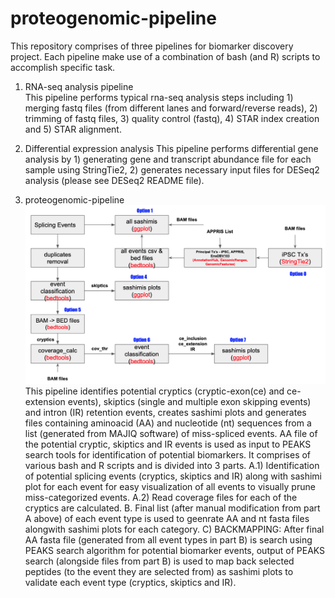 # proteogenomic-pipeline
This repository comprises of three pipelines for biomarker discovery project. Each pipeline make use of a combination of bash (and R) scripts to accomplish specific task.

1. RNA-seq analysis pipeline	
	This pipeline performs typical rna-seq analysis steps including 1) merging fastq files (from different lanes and forward/reverse reads), 2) trimming of fastq files, 3) quality control (fastq), 4) STAR index creation and 5) STAR alignment.
2. Differential expression analysis
	This pipeline performs differential gene analysis by 1) generating gene and transcript abundance file for each sample using StringTie2, 2) generates necessary input files for DESeq2 analysis (please see DESeq2 README file).  

3. proteogenomic-pipeline
	![alt text](pgp_a_flowchart.jpg)
	This pipeline identifies potential cryptics (cryptic-exon(ce) and ce-extension events), skiptics (single and multiple exon skipping events) and intron (IR) retention events, creates sashimi plots and generates files containing aminoacid (AA) and nucleotide (nt) sequences from a list (generated from MAJIQ software) of miss-spliced events. AA file of the potential cryptic, skiptics and IR events is used as input to PEAKS search tools for identification of potential biomarkers. It comprises of various bash and R scripts and is divided into 3 parts.
	A.1) Identification of potential splicing events (cryptics, skiptics and IR) along with sashimi plot for each event for easy visualization of all events to visually prune miss-categorized events.
	A.2) Read coverage files for each of the cryptics are calculated.
	B. Final list (after manual modification from part A above) of each event type is used to geenrate AA and nt fasta files alongwith sashimi plots for each category. 
	C) BACKMAPPING: After final AA fasta file (generated from all event types in part B) is search using PEAKS search algorithm for potential biomarker events, output of PEAKS search (alongside files from part B) is used to map back selected peptides (to the event they are selected from) as sashimi plots to validate each event type (cryptics, skiptics and IR). 





